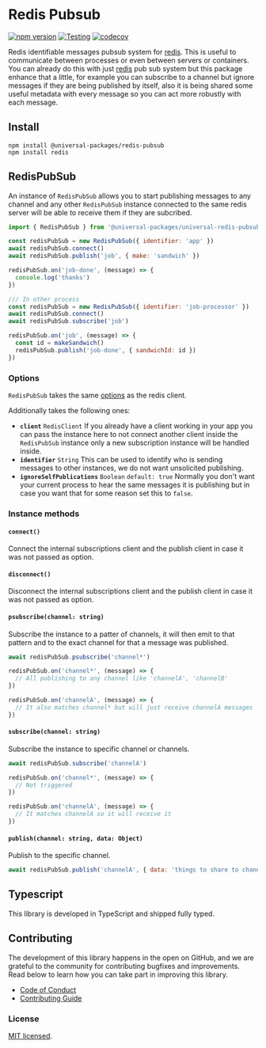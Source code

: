 # Redis Pubsub

[![npm version](https://badge.fury.io/js/@universal-packages%2Fredis-pubsub.svg)](https://www.npmjs.com/package/@universal-packages/redis-pubsub)
[![Testing](https://github.com/universal-packages/universal-redis-pubsub/actions/workflows/testing.yml/badge.svg)](https://github.com/universal-packages/universal-redis-pubsub/actions/workflows/testing.yml)
[![codecov](https://codecov.io/gh/universal-packages/universal-redis-pubsub/branch/main/graph/badge.svg?token=CXPJSN8IGL)](https://codecov.io/gh/universal-packages/universal-redis-pubsub)

Redis identifiable messages pubsub system for [redis](https://github.com/redis/node-redis). This is useful to communicate between processes or even between servers or containers. You can already do this with just [redis](https://github.com/redis/node-redis) pub sub system but this package enhance that a little, for example you can subscribe to a channel but ignore messages if they are being published by itself, also it is being shared some useful metadata with every message so you can act more robustly with each message.

## Install

```shell
npm install @universal-packages/redis-pubsub
npm install redis
```

## RedisPubSub

An instance of `RedisPubSub` allows you to start publishing messages to any channel and any other `RedisPubSub` instance connected to the same redis server will be able to receive them if they are subcribed.

```js
import { RedisPubSub } from '@universal-packages/universal-redis-pubsub'

const redisPubSub = new RedisPubSub({ identifier: 'app' })
await redisPubSub.connect()
await redisPubSub.publish('job', { make: 'sandwich' })

redisPubSub.on('job-done', (message) => {
  console.log('thanks')
})

/// In other process
const redisPubSub = new RedisPubSub({ identifier: 'job-processor' })
await redisPubSub.connect()
await redisPubSub.subscribe('job')

redisPubSub.on('job', (message) => {
  const id = makeSandwich()
  redisPubSub.publish('job-done', { sandwichId: id })
})
```

### Options

`RedisPubSub` takes the same [options](https://github.com/redis/node-redis/blob/master/docs/client-configuration.md) as the redis client.

Additionally takes the following ones:

- **`client`** `RedisClient`
  If you already have a client working in your app you can pass the instance here to not connect another client inside the `RedisPubSub` instance only a new subscription instance will be handled inside.
- **`identifier`** `String`
  This can be used to identify who is sending messages to other instances, we do not want unsolicited publishing.
- **`ignoreSelfPublications`** `Boolean` `default: true`
  Normally you don't want your current process to hear the same messages it is publishing but in case you want that for some reason set this to `false`.

### Instance methods

#### **`connect()`**

Connect the internal subscriptions client and the publish client in case it was not passed as option.

#### **`disconnect()`**

Disconnect the internal subscriptions client and the publish client in case it was not passed as option.

#### **`psubscribe(channel: string)`**

Subscribe the instance to a patter of channels, it will then emit to that pattern and to the exact channel for that a message was published.

```js
await redisPubSub.psubscribe('channel*')

redisPubSub.on('channel*', (message) => {
  // All publishing to any channel like 'channelA', 'channelB'
})

redisPubSub.on('channelA', (message) => {
  // It also matches channel* but will just receive channelA messages
})
```

#### **`subscribe(channel: string)`**

Subscribe the instance to specific channel or channels.

```js
await redisPubSub.subscribe('channelA')

redisPubSub.on('channel*', (message) => {
  // Not triggered
})

redisPubSub.on('channelA', (message) => {
  // It matches channelA so it will receive it
})
```

#### **`publish(channel: string, data: Object)`**

Publish to the specific channel.

```js
await redisPubSub.publish('channelA', { data: 'things to share to channel A' })
```

## Typescript

This library is developed in TypeScript and shipped fully typed.

## Contributing

The development of this library happens in the open on GitHub, and we are grateful to the community for contributing bugfixes and improvements. Read below to learn how you can take part in improving this library.

- [Code of Conduct](./CODE_OF_CONDUCT.md)
- [Contributing Guide](./CONTRIBUTING.md)

### License

[MIT licensed](./LICENSE).
